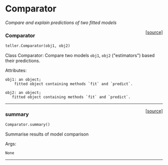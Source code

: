 # Comparator

_Compare and explain predictions of two fitted models_

<span style="float:right;">[[source]](https://github.com/Techtonique/teller/blob/master/teller/explainer/comparator.py#L20)</span>

### Comparator


```python
teller.Comparator(obj1, obj2)
```


Class Comparator: Compare two models `obj1`, `obj2` ("estimators") based their predictions.
    
Attributes: 
   
    obj1: an object;
        fitted object containing methods `fit` and `predict`.

    obj2: an object;
       fitted object containing methods `fit` and `predict`.


----

<span style="float:right;">[[source]](https://github.com/Techtonique/teller/blob/master/teller/explainer/comparator.py#L40)</span>

### summary


```python
Comparator.summary()
```


Summarise results of model comparison            

Args:  

    None  


----

